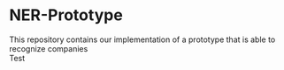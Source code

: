 # NER-Prototype
This repository contains our implementation of a prototype that is able to recognize companies </br>
Test
